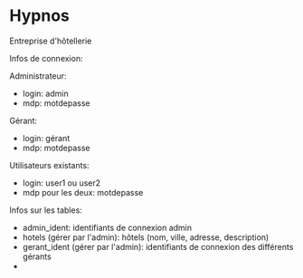 # Hypnos
Entreprise d'hôtellerie

Infos de connexion:

Administrateur:
- login: admin
- mdp: motdepasse

Gérant:
- login: gérant
- mdp: motdepasse

Utilisateurs existants:
- login: user1 ou user2
- mdp pour les deux: motdepasse

Infos sur les tables:
- admin_ident: identifiants de connexion admin
- hotels (gérer par l'admin): hôtels (nom, ville, adresse, description)
- gerant_ident (gérer par l'admin): identifiants de connexion des différents gérants
- 